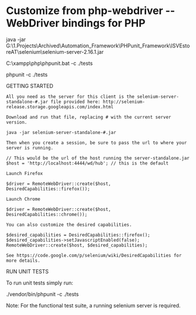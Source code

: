 
Customize from php-webdriver -- WebDriver bindings for PHP
===========================================

java -jar G:\1.Projects\Archived\Automation_Framework\PHPunit_Framework\ISVEstoreAT\selenium\selenium-server-2.16.1.jar

 C:\xampp\php\phpunit.bat -c ./tests
 
 phpunit -c ./tests
 

GETTING STARTED

    All you need as the server for this client is the selenium-server-standalone-#.jar file provided here: http://selenium-release.storage.googleapis.com/index.html

    Download and run that file, replacing # with the current server version.

    java -jar selenium-server-standalone-#.jar

    Then when you create a session, be sure to pass the url to where your server is running.

    // This would be the url of the host running the server-standalone.jar
    $host = 'http://localhost:4444/wd/hub'; // this is the default

    Launch Firefox

    $driver = RemoteWebDriver::create($host, DesiredCapabilities::firefox());

    Launch Chrome

    $driver = RemoteWebDriver::create($host, DesiredCapabilities::chrome());

    You can also customize the desired capabilities.

    $desired_capabilities = DesiredCapabilities::firefox();
    $desired_capabilities->setJavascriptEnabled(false);
    RemoteWebDriver::create($host, $desired_capabilities);

    See https://code.google.com/p/selenium/wiki/DesiredCapabilities for more details.

RUN UNIT TESTS

To run unit tests simply run:

./vendor/bin/phpunit -c ./tests

Note: For the functional test suite, a running selenium server is required.